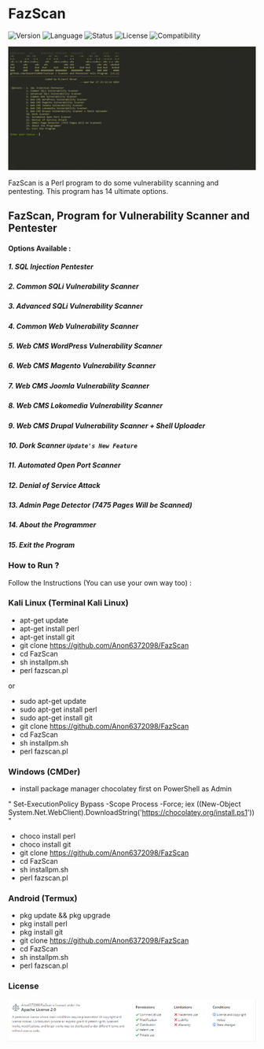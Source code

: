 # FazScan
![Version](https://img.shields.io/badge/FazScan-v1.1-brightgreen.svg) ![Language](https://img.shields.io/badge/Language-English-blue.svg) ![Status](https://img.shields.io/badge/Release-Stable-important.svg) ![License](https://img.shields.io/badge/License-Apache%202.0-brightgreen.svg) ![Compatibility](https://img.shields.io/badge/Compatible%20OS-Linux%2FWindows%2FAndroid-brightgreen.svg)

![FazScan](https://github.com/Anon6372098/FazScan/blob/master/img/fazscanv1.1.png)

FazScan is a Perl program to do some vulnerability scanning and pentesting. This program has 14 ultimate options.

## FazScan, Program for Vulnerability Scanner and Pentester

#### Options Available : 
  ##### 1. SQL Injection Pentester
  ##### 2. Common SQLi Vulnerability Scanner
  ##### 3. Advanced SQLi Vulnerability Scanner
  ##### 4. Common Web Vulnerability Scanner
  ##### 5. Web CMS WordPress Vulnerability Scanner
  ##### 6. Web CMS Magento Vulnerability Scanner
  ##### 7. Web CMS Joomla Vulnerability Scanner
  ##### 8. Web CMS Lokomedia Vulnerability Scanner
  ##### 9. Web CMS Drupal Vulnerability Scanner + Shell Uploader
  ##### 10. Dork Scanner `Update's New Feature`
  ##### 11. Automated Open Port Scanner
  ##### 12. Denial of Service Attack
  ##### 13. Admin Page Detector (7475 Pages Will be Scanned)
  ##### 14. About the Programmer
  ##### 15. Exit the Program

### How to Run ?

Follow the Instructions (You can use your own way too) :

### Kali Linux (Terminal Kali Linux)

- apt-get update
- apt-get install perl
- apt-get install git
- git clone https://github.com/Anon6372098/FazScan
- cd FazScan
- sh installpm.sh
- perl fazscan.pl

or

- sudo apt-get update
- sudo apt-get install perl
- sudo apt-get install git
- git clone https://github.com/Anon6372098/FazScan
- cd FazScan
- sh installpm.sh
- perl fazscan.pl

### Windows (CMDer)

- install package manager chocolatey first on PowerShell as Admin 

" Set-ExecutionPolicy Bypass -Scope Process -Force; iex ((New-Object System.Net.WebClient).DownloadString('https://chocolatey.org/install.ps1')) "

- choco install perl
- choco install git
- git clone https://github.com/Anon6372098/FazScan
- cd FazScan
- sh installpm.sh
- perl fazscan.pl

### Android (Termux)

- pkg update && pkg upgrade
- pkg install perl
- pkg install git
- git clone https://github.com/Anon6372098/FazScan
- cd FazScan
- sh installpm.sh
- perl fazscan.pl

### License

![License_img](https://github.com/Anon6372098/FazScan/blob/master/img/FazScan_License.png)
